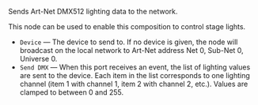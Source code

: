 Sends Art-Net DMX512 lighting data to the network.

This node can be used to enable this composition to control stage lights.

   - `Device` — The device to send to. If no device is given, the node will broadcast on the local network to Art-Net address Net 0, Sub-Net 0, Universe 0.
   - `Send DMX` — When this port receives an event, the list of lighting values are sent to the device. Each item in the list corresponds to one lighting channel (item 1 with channel 1, item 2 with channel 2, etc.). Values are clamped to between 0 and 255.
